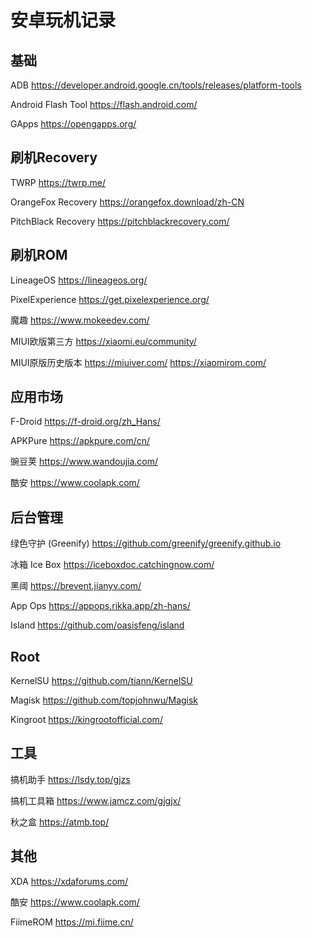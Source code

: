 # 安卓玩机记录

## 基础

ADB https://developer.android.google.cn/tools/releases/platform-tools

Android Flash Tool https://flash.android.com/

GApps https://opengapps.org/

## 刷机Recovery

TWRP https://twrp.me/

OrangeFox Recovery https://orangefox.download/zh-CN

PitchBlack Recovery https://pitchblackrecovery.com/

## 刷机ROM

LineageOS https://lineageos.org/

PixelExperience https://get.pixelexperience.org/

魔趣 https://www.mokeedev.com/

MIUI欧版第三方 https://xiaomi.eu/community/

MIUI原版历史版本 https://miuiver.com/  https://xiaomirom.com/

## 应用市场

F-Droid https://f-droid.org/zh_Hans/

APKPure https://apkpure.com/cn/

豌豆荚 https://www.wandoujia.com/

酷安 https://www.coolapk.com/

## 后台管理

绿色守护 (Greenify) https://github.com/greenify/greenify.github.io

冰箱 Ice Box https://iceboxdoc.catchingnow.com/

黑阈 https://brevent.jianyv.com/

App Ops https://appops.rikka.app/zh-hans/

Island https://github.com/oasisfeng/island

## Root

KernelSU https://github.com/tiann/KernelSU

Magisk https://github.com/topjohnwu/Magisk

Kingroot https://kingrootofficial.com/

## 工具

搞机助手 https://lsdy.top/gjzs

搞机工具箱 https://www.jamcz.com/gjgjx/

秋之盒 https://atmb.top/



## 其他

XDA https://xdaforums.com/

酷安 https://www.coolapk.com/ 

FiimeROM https://mi.fiime.cn/
